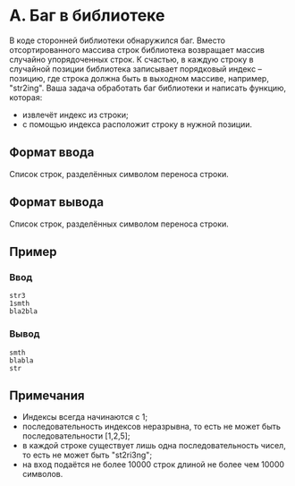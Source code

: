 # A. Баг в библиотеке
В коде сторонней библиотеки обнаружился баг. Вместо отсортированного массива строк библиотека возвращает
массив случайно упорядоченных строк. К счастью, в каждую строку в случайной позиции библиотека записывает
порядковый индекс – позицию, где строка должна быть в выходном массиве, например, "str2ing".
Ваша задача обработать баг библиотеки и написать функцию, которая:
- извлечёт индекс из строки;
- с помощью индекса расположит строку в нужной позиции.

## Формат ввода
Список строк, разделённых символом переноса строки.

## Формат вывода
Список строк, разделённых символом переноса строки.

## Пример
### Ввод
```
str3
1smth
bla2bla
```
### Вывод
```
smth
blabla
str
```

## Примечания
- Индексы всегда начинаются с 1;
- последовательность индексов неразрывна, то есть не может быть последовательности [1,2,5];
- в каждой строке существует лишь одна последовательность чисел, то есть не может быть "st2ri3ng";
- на вход подаётся не более 10000 строк длиной не более чем 10000 символов.
